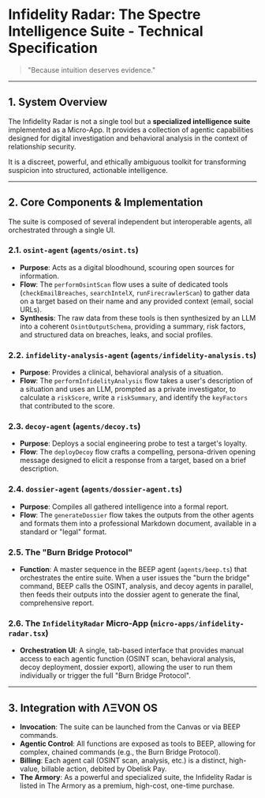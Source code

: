 # Infidelity Radar: The Spectre Intelligence Suite - Technical Specification

> "Because intuition deserves evidence."

---

## 1. System Overview

The Infidelity Radar is not a single tool but a **specialized intelligence suite** implemented as a Micro-App. It provides a collection of agentic capabilities designed for digital investigation and behavioral analysis in the context of relationship security.

It is a discreet, powerful, and ethically ambiguous toolkit for transforming suspicion into structured, actionable intelligence.

---

## 2. Core Components & Implementation

The suite is composed of several independent but interoperable agents, all orchestrated through a single UI.

### 2.1. `osint-agent` (`agents/osint.ts`)
- **Purpose**: Acts as a digital bloodhound, scouring open sources for information.
- **Flow**: The `performOsintScan` flow uses a suite of dedicated tools (`checkEmailBreaches`, `searchIntelX`, `runFirecrawlerScan`) to gather data on a target based on their name and any provided context (email, social URLs).
- **Synthesis**: The raw data from these tools is then synthesized by an LLM into a coherent `OsintOutputSchema`, providing a summary, risk factors, and structured data on breaches, leaks, and social profiles.

### 2.2. `infidelity-analysis-agent` (`agents/infidelity-analysis.ts`)
- **Purpose**: Provides a clinical, behavioral analysis of a situation.
- **Flow**: The `performInfidelityAnalysis` flow takes a user's description of a situation and uses an LLM, prompted as a private investigator, to calculate a `riskScore`, write a `riskSummary`, and identify the `keyFactors` that contributed to the score.

### 2.3. `decoy-agent` (`agents/decoy.ts`)
- **Purpose**: Deploys a social engineering probe to test a target's loyalty.
- **Flow**: The `deployDecoy` flow crafts a compelling, persona-driven opening message designed to elicit a response from a target, based on a brief description.

### 2.4. `dossier-agent` (`agents/dossier-agent.ts`)
- **Purpose**: Compiles all gathered intelligence into a formal report.
- **Flow**: The `generateDossier` flow takes the outputs from the other agents and formats them into a professional Markdown document, available in a standard or "legal" format.

### 2.5. The "Burn Bridge Protocol"
- **Function**: A master sequence in the BEEP agent (`agents/beep.ts`) that orchestrates the entire suite. When a user issues the "burn the bridge" command, BEEP calls the OSINT, analysis, and decoy agents in parallel, then feeds their outputs into the dossier agent to generate the final, comprehensive report.

### 2.6. The `InfidelityRadar` Micro-App (`micro-apps/infidelity-radar.tsx`)
- **Orchestration UI**: A single, tab-based interface that provides manual access to each agentic function (OSINT scan, behavioral analysis, decoy deployment, dossier export), allowing the user to run them individually or trigger the full "Burn Bridge Protocol".

---

## 3. Integration with ΛΞVON OS

- **Invocation**: The suite can be launched from the Canvas or via BEEP commands.
- **Agentic Control**: All functions are exposed as tools to BEEP, allowing for complex, chained commands (e.g., the Burn Bridge Protocol).
- **Billing**: Each agent call (OSINT scan, analysis, etc.) is a distinct, high-value, billable action, debited by Obelisk Pay.
- **The Armory**: As a powerful and specialized suite, the Infidelity Radar is listed in The Armory as a premium, high-cost, one-time purchase.
